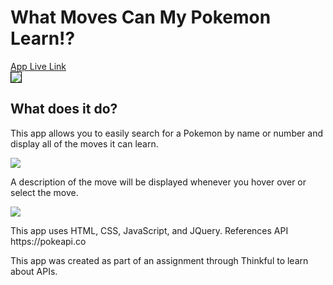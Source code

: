 <h1>What Moves Can My Pokemon Learn!?</h1>
<a href="https://lbox87.github.io/What-Moves-Can-My-Pokemon-Learn/">App Live Link</a>
<br>
<div><img src="https://user-images.githubusercontent.com/23705300/48809298-ad126880-ece9-11e8-8c9e-533b24bdd891.png" style="border:1px solid black"></div>

<h2>What does it do?</h2>
<p>This app allows you to easily search for a Pokemon by name or number and display all of the moves it can learn.</p>
<div><img src="https://user-images.githubusercontent.com/23705300/48809413-185c3a80-ecea-11e8-9df2-9a6906e1be13.png"></div>

<p>A description of the move will be displayed whenever you hover over or select the move.</p>
<div><img src="https://user-images.githubusercontent.com/23705300/48809448-45105200-ecea-11e8-85ef-fcec5436a863.png"></div>

<p>This app uses HTML, CSS, JavaScript, and JQuery. References API https://pokeapi.co</p>

<p>This app was created as part of an assignment through Thinkful to learn about APIs.</p>
